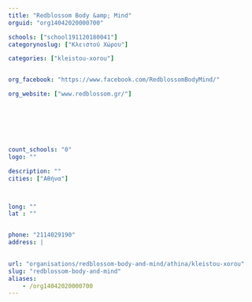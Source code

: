 ```yaml
---
title: "Redblossom Body &amp; Mind"
orguid: "org14042020000700"

schools: ["school191120180041"]
categorynoslug: ["Κλειστού Χώρου"]

categories: ["kleistou-xorou"]


org_facebook: "https://www.facebook.com/RedblossomBodyMind/"

org_website: ["www.redblossom.gr/"]







count_schools: "0"
logo: ""

description: ""
cities: ["Αθήνα"]



long: ""
lat : ""


phone: "2114029190"
address: |
    

url: "organisations/redblossom-body-and-mind/athina/kleistou-xorou"
slug: "redblossom-body-and-mind"
aliases:
    - /org14042020000700
---
```



